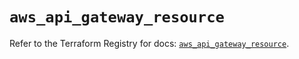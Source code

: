 # `aws_api_gateway_resource`

Refer to the Terraform Registry for docs: [`aws_api_gateway_resource`](https://registry.terraform.io/providers/hashicorp/aws/4.67.0/docs/resources/api_gateway_resource).
